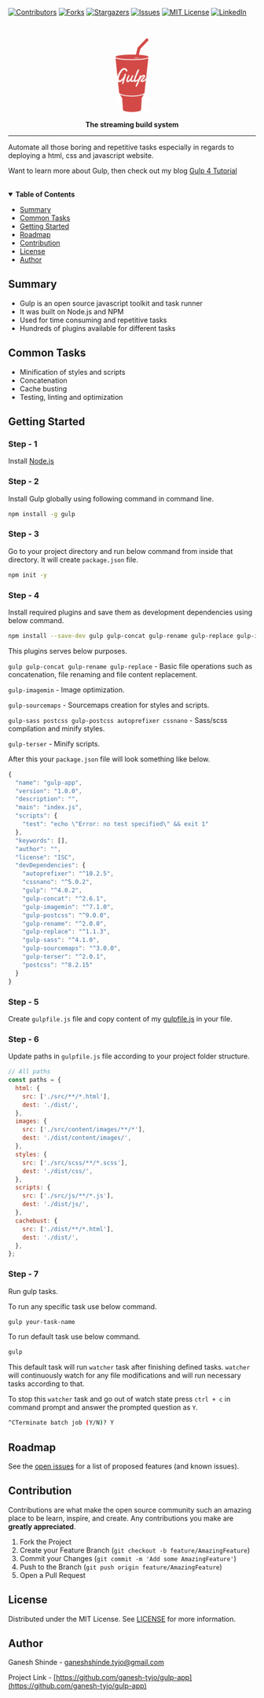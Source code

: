 <!-- PROJECT SHIELDS -->

[![Contributors][contributors-shield]][contributors-url]
[![Forks][forks-shield]][forks-url]
[![Stargazers][stars-shield]][stars-url]
[![Issues][issues-shield]][issues-url]
[![MIT License][license-shield]][license-url]
[![LinkedIn][linkedin-shield]][linkedin-url]

<br />
<p align="center">
  <a href="https://gulpjs.com">
    <img src="./content/images/gulp-logo.png" alt="Gulp" height="150" width="auto" >
  </a>
  <p align="center"><strong>The streaming build system</strong></p>
</p>

---

Automate all those boring and repetitive tasks especially in regards to deploying a html, css and javascript website.

Want to learn more about Gulp, then check out my blog [Gulp 4 Tutorial](https://dev.to/ganeshtyjo/gulp-4-tutorial-50l8)

<br />
<details open='open'>
<summary><strong>Table of Contents</strong></summary>

- [Summary](#summary)
- [Common Tasks](#common-tasks)
- [Getting Started](#getting-started)
- [Roadmap](#roadmap)
- [Contribution](#contribution)
- [License](#license)
- [Author](#author)

</details>

## Summary

- Gulp is an open source javascript toolkit and task runner
- It was built on Node.js and NPM
- Used for time consuming and repetitive tasks
- Hundreds of plugins available for different tasks

## Common Tasks

- Minification of styles and scripts
- Concatenation
- Cache busting
- Testing, linting and optimization

## Getting Started

### Step - 1

Install [Node.js](https://nodejs.org/en/download/)

### Step - 2

Install Gulp globally using following command in command line.

```bash
npm install -g gulp
```

### Step - 3

Go to your project directory and run below command from inside that directory. It will create `package.json` file.

```bash
npm init -y
```

### Step - 4

Install required plugins and save them as development dependencies using below command.

```bash
npm install --save-dev gulp gulp-concat gulp-rename gulp-replace gulp-imagemin gulp-sourcemaps gulp-sass postcss gulp-postcss autoprefixer cssnano gulp-terser
```

This plugins serves below purposes.

`gulp gulp-concat gulp-rename gulp-replace` - Basic file operations such as concatenation, file renaming and file content replacement.

`gulp-imagemin` - Image optimization.

`gulp-sourcemaps` - Sourcemaps creation for styles and scripts.

`gulp-sass postcss gulp-postcss autoprefixer cssnano` - Sass/scss compilation and minify styles.

`gulp-terser` - Minify scripts.

After this your `package.json` file will look something like below.

```javascript
{
  "name": "gulp-app",
  "version": "1.0.0",
  "description": "",
  "main": "index.js",
  "scripts": {
    "test": "echo \"Error: no test specified\" && exit 1"
  },
  "keywords": [],
  "author": "",
  "license": "ISC",
  "devDependencies": {
    "autoprefixer": "^10.2.5",
    "cssnano": "^5.0.2",
    "gulp": "^4.0.2",
    "gulp-concat": "^2.6.1",
    "gulp-imagemin": "^7.1.0",
    "gulp-postcss": "^9.0.0",
    "gulp-rename": "^2.0.0",
    "gulp-replace": "^1.1.3",
    "gulp-sass": "^4.1.0",
    "gulp-sourcemaps": "^3.0.0",
    "gulp-terser": "^2.0.1",
    "postcss": "^8.2.15"
  }
}
```

### Step - 5

Create `gulpfile.js` file and copy content of my [gulpfile.js](https://github.com/ganesh-tyjo/gulp-app/blob/master/gulpfile.js 'ganesh-tyjo/gulpfile.js') in your file.

### Step - 6

Update paths in `gulpfile.js` file according to your project folder structure.

```javascript
// All paths
const paths = {
  html: {
    src: ['./src/**/*.html'],
    dest: './dist/',
  },
  images: {
    src: ['./src/content/images/**/*'],
    dest: './dist/content/images/',
  },
  styles: {
    src: ['./src/scss/**/*.scss'],
    dest: './dist/css/',
  },
  scripts: {
    src: ['./src/js/**/*.js'],
    dest: './dist/js/',
  },
  cachebust: {
    src: ['./dist/**/*.html'],
    dest: './dist/',
  },
};
```

### Step - 7

Run gulp tasks.

To run any specific task use below command.

```bash
gulp your-task-name
```

To run default task use below command.

```bash
gulp
```

This default task will run `watcher` task after finishing defined tasks. `watcher` will continuously watch for any file modifications and will run necessary tasks according to that.

To stop this `watcher` task and go out of watch state press `ctrl + c` in command prompt and answer the prompted question as `Y`.

```bash
^CTerminate batch job (Y/N)? Y
```

## Roadmap

See the [open issues](https://github.com/ganesh-tyjo/gulp-app/issues) for a list of proposed features (and known issues).

## Contribution

Contributions are what make the open source community such an amazing place to be learn, inspire, and create. Any contributions you make are **greatly appreciated**.

1. Fork the Project
2. Create your Feature Branch (`git checkout -b feature/AmazingFeature`)
3. Commit your Changes (`git commit -m 'Add some AmazingFeature'`)
4. Push to the Branch (`git push origin feature/AmazingFeature`)
5. Open a Pull Request

## License

Distributed under the MIT License. See [LICENSE](https://github.com/ganesh-tyjo/gulp-app/blob/master/LICENSE 'ganesh-tyjo/LICENSE') for more information.

## Author

Ganesh Shinde - ganeshshinde.tyjo@gmail.com

Project Link - [https://github.com/ganesh-tyjo/gulp-app](https://github.com/ganesh-tyjo/gulp-app)

<!-- MARKDOWN LINKS & IMAGES -->

[contributors-shield]: https://img.shields.io/github/contributors/ganesh-tyjo/gulp-app.svg?style=for-the-badge
[contributors-url]: https://github.com/ganesh-tyjo/gulp-app/graphs/contributors
[forks-shield]: https://img.shields.io/github/forks/ganesh-tyjo/gulp-app.svg?style=for-the-badge
[forks-url]: https://github.com/ganesh-tyjo/gulp-app/network/members
[stars-shield]: https://img.shields.io/github/stars/ganesh-tyjo/gulp-app.svg?style=for-the-badge
[stars-url]: https://github.com/ganesh-tyjo/gulp-app/stargazers
[issues-shield]: https://img.shields.io/github/issues/ganesh-tyjo/gulp-app.svg?style=for-the-badge
[issues-url]: https://github.com/ganesh-tyjo/gulp-app/issues
[license-shield]: https://img.shields.io/github/license/ganesh-tyjo/gulp-app.svg?style=for-the-badge
[license-url]: https://github.com/ganesh-tyjo/gulp-app/blob/master/LICENSE
[linkedin-shield]: https://img.shields.io/badge/-LinkedIn-black.svg?style=for-the-badge&logo=linkedin&colorB=555
[linkedin-url]: https://linkedin.com/in/ganesh-tyjo
